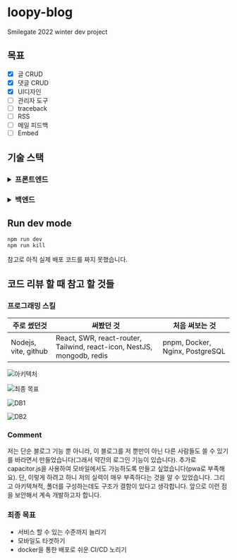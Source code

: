 # loopy-blog

Smilegate 2022 winter dev project

## 목표

- [x] 글 CRUD
- [x] 댓글 CRUD
- [x] UI디자인
- [ ] 관리자 도구
- [ ] traceback
- [ ] RSS
- [ ] 메일 피드백
- [ ] Embed

## 기술 스택

<h3>
  <details>
    <summary>프론트엔드</summary>
      <div markdown="1">

      - Node.js - 18.11.0
      - pnpm
      - React
      - SWR
      - react-router
      - Tailwind
      - react-icon
      - Vite

  </details>
</h3>

<h3>
  <details>
    <summary>백엔드</summary>
    <div markdown="1">

      - Node.js - 18.11.0
      - pnpm
      - Docker
      - Nginx
      - NestJS
      - PostgreSQL
      - MongoDB - for 댓글
      - Redis

  </details>
</h3>

## Run dev mode

```
npm run dev
npm run kill
```

참고로 아직 실제 배포 코드를 짜지 못했습니다.

## 코드 리뷰 할 때 참고 할 것들

### 프로그래밍 스킬

| 주로 썼던것 | 써봤던 것 | 처음 써보는 것 |
|---|---|---|
| Nodejs, vite, github | React, SWR, react-router, Tailwind, react-icon, NestJS, mongodb, redis | pnpm, Docker, Nginx, PostgreSQL |

![아키텍처](https://user-images.githubusercontent.com/45393030/209469832-a055e79f-8db2-4924-877b-d8e60229efdd.png)

![최종 목표](https://user-images.githubusercontent.com/45393030/209469858-614ce543-ae70-4c69-9f57-01a6f129b40a.png)

![DB1](https://user-images.githubusercontent.com/45393030/209470557-03f7d734-9231-499f-9ec1-d554ac420e47.png)

![DB2](https://user-images.githubusercontent.com/45393030/209470566-aaf0aa20-1c6a-4f3c-b39d-8e7a4bf6d211.png)

### Comment

저는 단순 블로그 기능 뿐 아니라, 이 블로그를 저 뿐만이 아닌 다른 사람들도 쓸 수 있기를 바라면서 만들었습니다(그래서 약간의 로그인 기능이 있습니다). 추가로 capacitor.js을 사용하여 모바일에서도 가능하도록 만들고 싶었습니다(pwa로 부족해요). 단, 이렇게 하려고 하니 저의 실력이 매우 부족하다는 것을 알 수 있었습니다. 그리고 아키텍쳐적, 폴더를 구성하는데도 구조가 결함이 있다고 생각합니다. 앞으로 이런 점을 보안해서 계속 개발하고자 합니다.

### 최종 목표

- 서비스 할 수 있는 수준까지 늘리기
- 모바일도 타겟하기
- docker을 통한 배포로 쉬운 CI/CD 노리기
